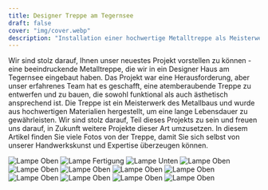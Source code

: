 ```yaml
---
title: Designer Treppe am Tegernsee
draft: false
cover: "img/cover.webp"
description: "Installation einer hochwertige Metalltreppe als Meisterwerk des Metallbaus in Designer Haus am Tegernsee"
---
```


Wir sind stolz darauf, Ihnen unser neuestes Projekt vorstellen zu können - eine beeindruckende Metalltreppe, die wir in ein Designer Haus am Tegernsee eingebaut haben. Das Projekt war eine Herausforderung, aber unser erfahrenes Team hat es geschafft, eine atemberaubende Treppe zu entwerfen und zu bauen, die sowohl funktional als auch ästhetisch ansprechend ist. Die Treppe ist ein Meisterwerk des Metallbaus und wurde aus hochwertigen Materialien hergestellt, um eine lange Lebensdauer zu gewährleisten. Wir sind stolz darauf, Teil dieses Projekts zu sein und freuen uns darauf, in Zukunft weitere Projekte dieser Art umzusetzen. In diesem Artikel finden Sie viele Fotos von der Treppe, damit Sie sich selbst von unserer Handwerkskunst und Expertise überzeugen können.

<div class="image-gallery">
    <img src="./img/steimer treppe tegernsee (1).webp" alt="Lampe Oben"/>
    <img src="./img/steimer treppe tegernsee (2).webp" alt="Lampe Fertigung"/>
    <img src="./img/steimer treppe tegernsee (3).webp" alt="Lampe Unten"/>
    <img src="./img/steimer treppe tegernsee (4).webp" alt="Lampe Oben"/>
    <img src="./img/steimer treppe tegernsee (6).webp" alt="Lampe Oben"/>
    <img src="./img/steimer treppe tegernsee (7).webp" alt="Lampe Oben"/>
    <img src="./img/steimer treppe tegernsee (8).webp" alt="Lampe Oben"/>
    <img src="./img/steimer treppe tegernsee (9).webp" alt="Lampe Oben"/>
    <img src="./img/steimer treppe tegernsee (11).webp" alt="Lampe Oben"/>
    <img src="./img/steimer treppe tegernsee (12).webp" alt="Lampe Oben"/>
    <img src="./img/steimer treppe tegernsee (10).webp" alt="Lampe Oben"/>
    <img src="./img/steimer treppe tegernsee (5).webp" alt="Lampe Oben"/>
</div>
